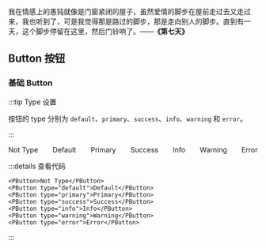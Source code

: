 我在情感上的愚钝就像是门窗紧闭的屋子，虽然爱情的脚步在屋前走过去又走过来，我也听到了，可是我觉得那是路过的脚步，那是走向别人的脚步。直到有一天，这个脚步停留在这里，然后门铃响了。——**《第七天》**

## Button 按钮

### 基础 Button

:::tip Type 设置

按钮的 type 分别为 `default`、`primary`、`success`、`info`、`warning` 和 `error`。

:::

<div style="display: flex; flex-wrap:wrap; justify-content:space-between;">
  <PButton>Not Type</PButton>
  <PButton type="default">Default</PButton>
  <PButton type="primary">Primary</PButton>
  <PButton type="success">Success</PButton>
  <PButton type="info">Info</PButton>
  <PButton type="warning">Warning</PButton>
  <PButton type="error">Error</PButton>
</div>

:::details 查看代码

```vue
<PButton>Not Type</PButton>
<PButton type="default">Default</PButton>
<PButton type="primary">Primary</PButton>
<PButton type="success">Success</PButton>
<PButton type="info">Info</PButton>
<PButton type="warning">Warning</PButton>
<PButton type="error">Error</PButton>
```

:::
